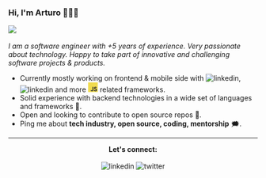 ### Hi, I'm Arturo 👋👨‍💻
![](https://komarev.com/ghpvc/?username=caghp94&color=brightgreen&label=visitors)


*I am a software engineer with +5 years of experience. Very passionate about technology. Happy to take part of innovative and challenging software projects & products.*


- Currently mostly working on frontend & mobile side with <img src="https://www.vectorlogo.zone/logos/flutterio/flutterio-icon.svg" alt="linkedin" height="20">, <img src="https://reactnative.dev/img/header_logo.svg" alt="linkedin" height="20"> and more <img src="https://raw.githubusercontent.com/devicons/devicon/master/icons/javascript/javascript-original.svg" alt="linkedin" height="20"> related frameworks.
- Solid experience with backend technologies in a wide set of languages and frameworks 🚀.
- Open and looking to contribute to open source repos 🤝.
- Ping me about **tech industry, open source, coding, mentorship** 🗯️.

<hr>
<p align="center">
  <b>Let's connect:</b>
  <br><br>
  <img src="https://img.shields.io/badge/LinkedIn-0077B5?style=for-the-badge&logo=linkedin&logoColor=white" alt="linkedin">
  <img src="https://img.shields.io/badge/Twitter-1DA1F2?style=for-the-badge&logo=twitter&logoColor=white" alt="twitter">
</p>
